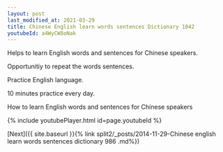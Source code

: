 ```yaml
---
layout: post
last_modified_at: 2021-03-29
title: Chinese English learn words sentences Dictionary 1042 
youtubeId: a4WyCW8oNak
---
```

 
 
Helps to learn English words and sentences for Chinese speakers.

Opportunitiy to repeat the words sentences. 

Practice English language. 
 
10 minutes practice every day. 
 
How to learn English words and sentences for Chinese speakers 
 
{% include youtubePlayer.html id=page.youtubeId %}
 
 
[Next]({{ site.baseurl }}{% link  split2/_posts/2014-11-29-Chinese english learn words sentences dictionary 986 .md%})
 
